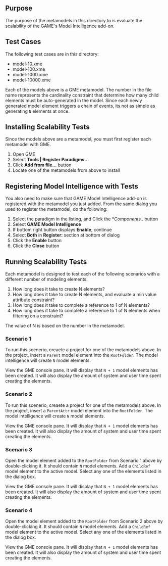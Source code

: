 ## Purpose

The purpose of the metamodels in this directory to is evaluate the
scalability of the GAME's Model Intelligence add-on.

## Test Cases

The following test cases are in this directory:

* model-10.xme
* model-100.xme
* model-1000.xme
* model-10000.xme

Each of the models above is a GME metamodel. The number in the file
name represents the cardinality constraint that determine how many 
child elements must be auto-generated in the model. Since each newly
generated model element triggers a chain of events, its not as simple
as generating ```N``` elements at once.

## Installing Scalability Tests

Since the models above are a metamodel, you must first register each
metamodel with GME.

1. Open GME
2. Select **Tools | Register Paradigms...**
3. Click **Add from file...** button
4. Locate one of the metamodels from above to install

## Registering Model Intelligence with Tests

You also need to make sure that GAME Model Intelligence add-on is 
registered with the metamodel you just added. From the same dialog
you used to register the metamodel, do the following:

1. Select the paradigm in the listing, and Click the **Components..* button
2. Select **GAME Model Intelligence**
3. If bottom right button displays **Enable**, continue
4. Select **Both** in **Register:** section at bottom of dialog
5. Click the **Enable** button
6. Click the **Close** button 

## Running Scalability Tests

Each metamodel is designed to test each of the following scenarios
with a different number of modeling elements:

1. How long does it take to create N elements?
2. How long does it take to create N elements, and evaluate a min 
   value attribute constraint?
3. How long does it take to complete a reference to 1 of N elements?
4. How long does it take to complete a reference to 1 of N elements 
   when filtering on a constraint?

The value of N is based on the number in the metamodel.

### Scenario 1

To run this scenerio, creaete a project for one of the metamodels
above. In the project, insert a ```Parent``` model element into the
```RootFolder```. The model intelligence will create ```N``` model
elements.

View the GME console pane. It will display that ```N + 1``` model elements
has been created. It will also display the amount of system and user
time spent creating the elements.

### Scenario 2

To run this scenerio, creaete a project for one of the metamodels
above. In the project, insert a ```ParentAttr``` model element into the
```RootFolder```. The model intelligence will create ```N``` model
elements.

View the GME console pane. It will display that ```N + 1``` model elements
has been created. It will also display the amount of system and user
time spent creating the elements.

### Scenario 3

Open the model element added to the ```RootFolder``` from Scenario 1
above by double-clicking it. It should contain ```N``` model elements. 
Add a ```ChildRef``` model element to the active model. Select any one of 
the elements listed in the dialog box.

View the GME console pane. It will display that ```N + 1``` model elements
has been created. It will also display the amount of system and user
time spent creating the elements.

### Scenario 4

Open the model element added to the ```RootFolder``` from Scenario 2
above by double-clicking it. It should contain ```N``` model elements. 
Add a ```ChildRef``` model element to the active model. Select any one of 
the elements listed in the dialog box.

View the GME console pane. It will display that ```N + 1``` model elements
has been created. It will also display the amount of system and user
time spent creating the elements.